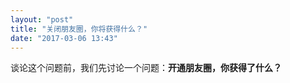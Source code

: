 ```yaml
---
layout: "post"
title: "关闭朋友圈，你将获得什么？"
date: "2017-03-06 13:43"
---
```


谈论这个问题前，我们先讨论一个问题：**开通朋友圈，你获得了什么？**
